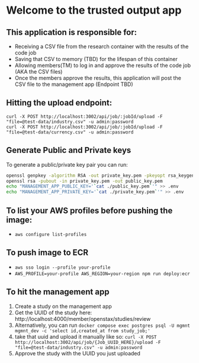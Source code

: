 # Welcome to the trusted output app

## This application is responsible for:

- Receiving a CSV file from the research container with the results of the code job
- Saving that CSV to memory (TBD) for the lifespan of this container
- Allowing members(TM) to log in and approve the results of the code job (AKA the CSV files)
- Once the members approve the results, this application will post the CSV file to the management app (Endpoint TBD)

## Hitting the upload endpoint:

```
curl -X POST http://localhost:3002/api/job/:jobId/upload -F "file=@test-data/industry.csv" -u admin:password
curl -X POST http://localhost:3002/api/job/:jobId/upload -F "file=@test-data/currency.csv" -u admin:password
```

## Generate Public and Private keys

To generate a public/private key pair you can run:

```bash
openssl genpkey -algorithm RSA -out private_key.pem -pkeyopt rsa_keygen_bits:4096
openssl rsa -pubout -in private_key.pem -out public_key.pem
echo "MANAGEMENT_APP_PUBLIC_KEY='`cat ./public_key.pem`'" >> .env
echo "MANAGEMENT_APP_PRIVATE_KEY='`cat ./private_key.pem`'" >> .env
```

## To list your AWS profiles before pushing the image:

- `aws configure list-profiles`

## To push image to ECR

- `aws sso login --profile your-profile`
- `AWS_PROFILE=your-profile AWS_REGION=your-region npm run deploy:ecr`

## To hit the management app

1. Create a study on the management app
1. Get the UUID of the study here: http://localhost:4000/member/openstax/studies/review
1. Alternatively, you can run `docker compose exec postgres psql -U mgmnt mgmnt_dev -c 'select id,created_at from study_job;'`
1. take that uuid and upload it manually like so: `curl -X POST http://localhost:3002/api/job/{Job_UUID_HERE}/upload -F "file=@test-data/industry.csv" -u admin:password`
1. Approve the study with the UUID you just uploaded
